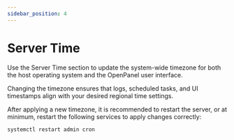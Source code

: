 ```yaml
---
sidebar_position: 4
---
```


# Server Time

Use the Server Time section to update the system-wide timezone for both the host operating system and the OpenPanel user interface.

Changing the timezone ensures that logs, scheduled tasks, and UI timestamps align with your desired regional time settings.

After applying a new timezone, it is recommended to restart the server, or at minimum, restart the following services to apply changes correctly:

```systemctl restart admin cron```
